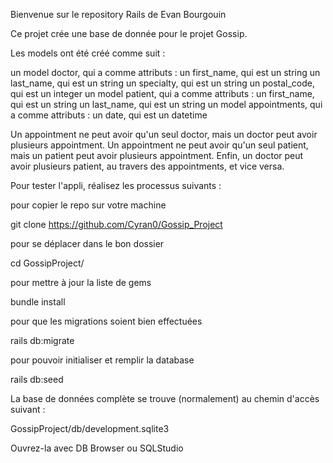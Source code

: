 Bienvenue sur le repository Rails de Evan Bourgouin

Ce projet crée une base de donnée pour le projet Gossip.

Les models ont été créé comme suit :

un model doctor, qui a comme attributs : un first_name, qui est un string un last_name, qui est un string un specialty, qui est un string un postal_code, qui est un integer un model patient, qui a comme attributs : un first_name, qui est un string un last_name, qui est un string un model appointments, qui a comme attributs : un date, qui est un datetime

Un appointment ne peut avoir qu'un seul doctor, mais un doctor peut avoir plusieurs appointment. Un appointment ne peut avoir qu'un seul patient, mais un patient peut avoir plusieurs appointment. Enfin, un doctor peut avoir plusieurs patient, au travers des appointments, et vice versa.

Pour tester l'appli, réalisez les processus suivants :

pour copier le repo sur votre machine

git clone https://github.com/Cyran0/Gossip_Project

pour se déplacer dans le bon dossier

cd GossipProject/

pour mettre à jour la liste de gems

bundle install

pour que les migrations soient bien effectuées

rails db:migrate

pour pouvoir initialiser et remplir la database

rails db:seed

La base de données complète se trouve (normalement) au chemin d'accès suivant :

GossipProject/db/development.sqlite3

Ouvrez-la avec DB Browser ou SQLStudio
